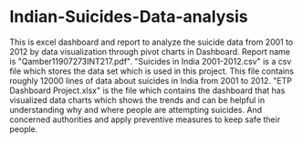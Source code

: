 # Indian-Suicides-Data-analysis
This is excel dashboard and report to analyze the suicide data from 2001 to 2012 by data visualization through pivot charts in Dashboard.
Report name is "Qamber11907273INT217.pdf".
"Suicides in India 2001-2012.csv" is a csv file which stores the data set which is used in this project. This file contains roughly 12000 lines of data about suicides in India from 2001 to 2012.
"ETP Dashboard Project.xlsx" is the file which contains the dashboard that has visualized data charts which shows the trends and can be helpful in understanding why and where people are attempting suicides. And concerned authorities and apply preventive measures to keep safe their people.   
